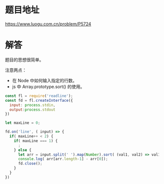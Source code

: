 # 题目地址
https://www.luogu.com.cn/problem/P5724

# 解答
题目的思想很简单。

注意两点：
- 在 Node 中如何输入指定的行数。
- js 中 Array.prototype.sort() 的使用。

```javascript
const fl = require('readline');
const fd = fl.createInterface({
  input: process.stdin,
  output:process.stdout
})

let maxLine = 0;

fd.on('line', ( input) => {
  if( maxLine++ < 2) {
    if( maxLine === 1) {
      ;
    } else {
      let arr = input.split(' ').map(Number).sort( (val1, val2) => val1 -val2);
      console.log( arr[arr.length-1] - arr[0]);
      fd.close();
    }
  }
})
```
